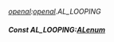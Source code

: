 _[openal](../../modules/openal/openal-module.md):[openal](../../modules/openal/openal-module.md).AL\_LOOPING_
##### Const AL\_LOOPING:[ALenum](../../modules/openal/openal-alenum.md)
